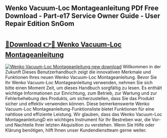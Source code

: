 ## Wenko Vacuum-Loc Montageanleitung PDf Free Download - Part-e17 Service Owner Guide - User Repair Edition SnGom

# <h2><a href="http://df73x5x.blite.top/?on=Wenko+Vacuum-Loc+Montageanleitung">🔗Download 👉🔴 Wenko Vacuum-Loc Montageanleitung</a></h2>

[![Wenko Vacuum-Loc Montageanleitung new download](https://i.imgur.com/lujVjoI.png)](http://df73x5x.blite.top/?on=Wenko+Vacuum-Loc+Montageanleitung)
Willkommen in der Zukunft Dieses Benutzerhandbuch zeigt die innovativen Merkmale und Funktionen Ihres neuen Wenko Vacuum-Loc Montageanleitung. Bevor Sie Ihr Wenko Vacuum-Loc Montageanleitung verwenden, nehmen Sie sich bitte einen Moment Zeit, um dieses Handbuch sorgfältig zu lesen. Es enthält wichtige Informationen zur Einrichtung, zum Betrieb, zur Wartung und zur Fehlerbehebung des Produkts, um sicherzustellen, dass Sie das Produkt sicher und effektiv verwenden können. Diese bemerkenswerte Wenko Vacuum-Loc Montageanleitung-Funktionsliste bietet Funktionen für eine nahtlose und effiziente Leistung. Wir glauben, dass das Wenko Vacuum-Loc MontageanleitungD ein wichtiges Instrument für Ihr Bestreben war, die Vor- und Nachteile Ihrer letzten Akquisition zu verstehen. Wenn Sie Hilfe oder Klärung benötigen, hilft Ihnen unser Kundendienstteam gerne weiter.
